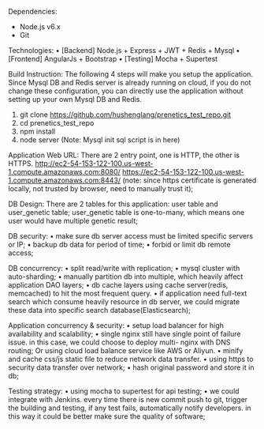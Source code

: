 Dependencies:
* Node.js v6.x 
* Git

Technologies:
• [Backend] Node.js + Express + JWT + Redis + Mysql 
• [Frontend] AngularJs + Bootstrap
• [Testing] Mocha + Supertest

Build Instruction:
The following 4 steps will make you setup the application. Since Mysql DB and Redis server is already running on cloud, if you do not change these configuration, you can directly use the application without setting up your own Mysql DB and Redis.
1. git clone https://github.com/hushenglang/prenetics_test_repo.git
2. cd prenetics_test_repo
3. npm install
4. node server
(Note: Mysql init sql script is in here)

Application Web URL:
There are 2 entry point, one is HTTP, the other is HTTPS. http://ec2-54-153-122-100.us-west-1.compute.amazonaws.com:8080/ https://ec2-54-153-122-100.us-west-1.compute.amazonaws.com:8443/
(note: since https certificate is generated locally, not trusted by browser, need to manually trust it);

DB Design:
There are 2 tables for this application: user table and user_genetic table;
user_genetic table is one-to-many, which means one user would have multiple genetic result;

DB security:
• make sure db server access must be limited specific servers or IP; • backup db data for period of time;
• forbid or limit db remote access;

DB concurrency:
• split read/write with replication;
• mysql cluster with auto-sharding;
• manually partition db into multiple, which heavily affect application DAO layers;
• db cache layers using cache server(redis, memcached) to hit the most frequent query.
• if application need full-text search which consume heavily resource in db server, we could
migrate these data into specific search database(Elasticsearch);

Application concurrency & security:
• setup load balancer for high availability and scalability;
• single nginx still have single point of failure issue. in this case, we could choose to deploy multi-
nginx with DNS routing; Or using cloud load balance service like AWS or Aliyun. • minify and cache css/js static file to reduce network data transfer.
• using https to security data transfer over network;
• hash original password and store it in db;

Testing strategy:
• using mocha to supertest for api testing;
• we could integrate with Jenkins. every time there is new commit push to git, trigger the building
and testing, if any test fails, automatically notify developers. in this way it could be better make sure the quality of software;
